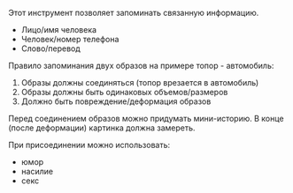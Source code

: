 Этот инструмент позволяет запоминать связанную информацию.
- Лицо/имя человека
- Человек/номер телефона
- Слово/перевод

Правило запоминания двух образов на примере топор - автомобиль:
1. Образы должны соединяться (топор врезается в автомобиль)
2. Образы должны быть одинаковых объемов/размеров
3. Должно быть повреждение/деформация образов


Перед соединением образов можно придумать мини-историю. В конце (после деформации) картинка должна замереть.

При присоединении можно использовать:
- юмор
- насилие
- секс
